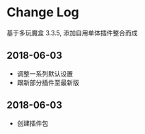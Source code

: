 # Change Log
基于多玩魔盒 3.3.5, 添加自用单体插件整合而成

## 2018-06-03
* 调整一系列默认设置
* 跟新部分插件至最新版

## 2018-06-03
* 创建插件包